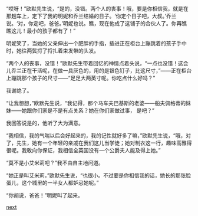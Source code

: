 
“哎呀！”欧默先生说，“是的，没错。两个人的丧事！哦，要是你相信我，就是在那趟车上，定下了我的明妮和乔兰结婚的日子。‘你定个日子吧，大叔。’乔兰说。‘对，你定吧，爸爸。’明妮也说。瞧，现在他成了这铺子的合伙人了。你再瞧瞧这儿！最小的孩子都有了！”

明妮笑了，当她的父亲伸出一个肥胖的手指，插进正在柜台上蹦跳着的孩子手中时，她往两鬓捋了捋扎着束发带的头发。

“两个人的丧事，没错！”欧默先生带着回忆的神情点着头说，“一点也没错！这会儿乔兰正在干活呢，在做一具灰色的，用的是银色钉子，比这尺寸，”——正在柜台上蹦跳那个孩子的尺寸——“足足大两英寸呢。你吃点什么好吗？”

我谢绝了。

“让我想想，”欧默先生说，“我记得，那个马车夫巴基斯的老婆——船夫佩格蒂的妹妹——她跟你们家是不是有点关系？她在你们家做过事， 是吧？”

我回答说是的，他听了大为满意。

“我相信，我的气喘以后会好起来的，我的记性就好多了嘛，”欧默先生说，“哦，对了，先生，她有一个年轻的亲戚在我们这儿当学徒；她对制衣这一行，趣味高雅得很呢。我敢向你保证，我相信全英国没有一个公爵夫人能及得上她。”

“莫不是小艾米莉吧？”我不由自主地问道。

“她正是叫艾米莉，”欧默先生说，“也很小。不过要是你相信我的话，她长的那张脸蛋儿，这个城里的一半女人都妒忌她呢。”

“你胡说，爸爸！”明妮叫了起来。

[next](page274.md)